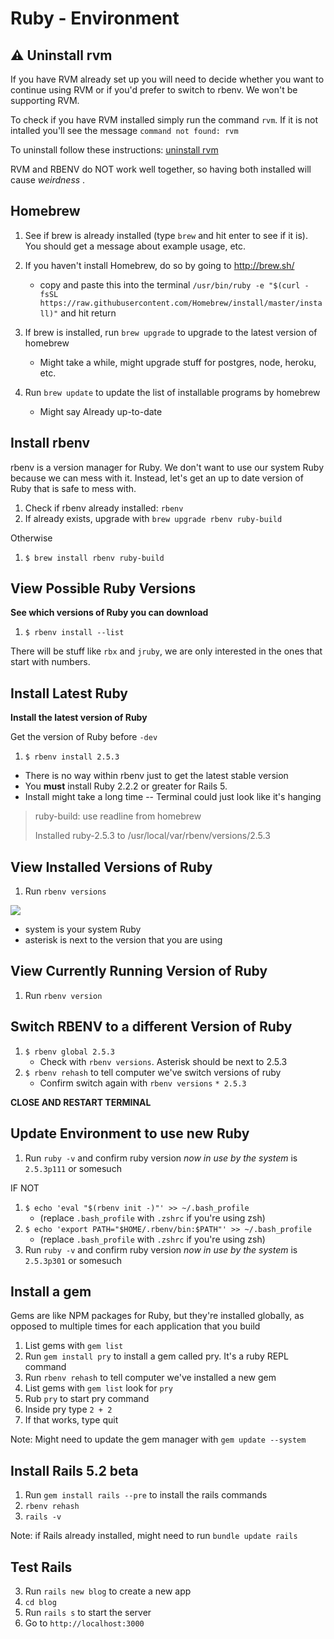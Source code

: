 # Ruby - Environment



## &#x26A0; Uninstall rvm

If you have RVM already set up you will need to decide whether you want to continue using RVM or if you'd prefer to switch to rbenv. We won't be supporting RVM.

To check if you have RVM installed simply run the command `rvm`. If it is not intalled you'll see the message `command not found: rvm`

To uninstall follow these instructions: [uninstall rvm](https://richonrails.com/articles/uninstalling-rvm)

RVM and RBENV do NOT work well together, so having both installed will cause _weirdness_ .

## Homebrew

1. See if brew is already installed (type `brew` and hit enter to see if it is). You should get a message about example usage, etc.

1. If you haven't install Homebrew, do so by going to http://brew.sh/
	- copy and paste this into the terminal `/usr/bin/ruby -e "$(curl -fsSL https://raw.githubusercontent.com/Homebrew/install/master/install)"` and hit return


1. If brew is installed, run `brew upgrade` to upgrade to the latest version of homebrew
	* Might take a while, might upgrade stuff for postgres, node, heroku, etc.
1. Run `brew update` to update the list of installable programs by homebrew
	* Might say Already up-to-date

## Install rbenv

rbenv is a version manager for Ruby. We don't want to use our system Ruby because we can mess with it. Instead, let's get an up to date version of Ruby that is safe to mess with.

1. Check if rbenv already installed: `rbenv`
1. If already exists, upgrade with `brew upgrade rbenv ruby-build`

Otherwise

1. `$ brew install rbenv ruby-build`

## View Possible Ruby Versions
**See which versions of Ruby you can download**

1. `$ rbenv install --list`

There will be stuff like `rbx` and `jruby`, we are only interested in the ones that start with numbers.

## Install Latest Ruby
**Install the latest version of Ruby**

Get the version of Ruby before `-dev`

1. `$ rbenv install 2.5.3`

* There is no way within rbenv just to get the latest stable version
* You **must** install Ruby 2.2.2 or greater for Rails 5.
* Install might take a long time -- Terminal could just look like it's hanging

> ruby-build: use readline from homebrew
>
> Installed ruby-2.5.3 to /usr/local/var/rbenv/versions/2.5.3

## View Installed Versions of Ruby

1. Run `rbenv versions`

![](https://i.imgur.com/k4F34DP.png)

* system is your system Ruby
* asterisk is next to the version that you are using

## View Currently Running Version of Ruby

1. Run `rbenv version`

## Switch RBENV to a different Version of Ruby

1. `$ rbenv global 2.5.3`
	* Check with `rbenv versions`. Asterisk should be next to 2.5.3
1. `$ rbenv rehash` to tell computer we've switch versions of ruby
	* Confirm switch again with `rbenv versions` `* 2.5.3`


**CLOSE AND RESTART TERMINAL**

## Update Environment to use new Ruby

1. Run `ruby -v` and confirm ruby version _now in use by the system_ is `2.5.3p111` or somesuch

IF NOT

1. `$ echo 'eval "$(rbenv init -)"' >> ~/.bash_profile`
	* (replace `.bash_profile` with `.zshrc` if you're using zsh)
1. `$ echo 'export PATH="$HOME/.rbenv/bin:$PATH"' >> ~/.bash_profile`
	* (replace `.bash_profile` with `.zshrc` if you're using zsh)
1. Run `ruby -v` and confirm ruby version _now in use by the system_ is `2.5.3p301` or somesuch

## Install a gem

Gems are like NPM packages for Ruby, but they're installed globally, as opposed to multiple times for each application that you build

1. List gems with `gem list`
1. Run `gem install pry` to install a gem called pry.  It's a ruby REPL command
1. Run `rbenv rehash` to tell computer we've installed a new gem
1. List gems with `gem list` look for `pry`
1. Rub `pry` to start pry command
1. Inside pry type `2 + 2`
1. If that works, type quit

Note: Might need to update the gem manager with `gem update --system`


## Install Rails 5.2 beta

1. Run `gem install rails --pre` to install the rails commands
2. `rbenv rehash`
3. `rails -v`

Note: if Rails already installed, might need to run `bundle update rails`

## Test Rails
3. Run `rails new blog` to create a new app
4. `cd blog`
5. Run `rails s` to start the server
6. Go to `http://localhost:3000`

